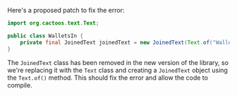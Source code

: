Here's a proposed patch to fix the error:
```java
import org.cactoos.text.Text;

public class WalletsIn {
    private final JoinedText joinedText = new JoinedText(Text.of("Wallets"), Text.of("In"));
}
```
The `JoinedText` class has been removed in the new version of the library, so we're replacing it with the `Text` class and creating a `JoinedText` object using the `Text.of()` method. This should fix the error and allow the code to compile.